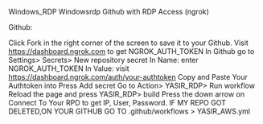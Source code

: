 Windows_RDP
Windowsrdp Github with RDP Access (ngrok)

Github:

Click Fork in the right corner of the screen to save it to your Github.
Visit https://dashboard.ngrok.com to get NGROK_AUTH_TOKEN
In Github go to Settings> Secrets> New repository secret
In Name: enter NGROK_AUTH_TOKEN
In Value: visit https://dashboard.ngrok.com/auth/your-authtoken Copy and Paste Your Authtoken into
Press Add secret
Go to Action> YASIR_RDP> Run workflow
Reload the page and press YASIR_RDP> build
Press the down arrow on Connect To Your RPD to get IP, User, Password.
IF MY REPO GOT DELETED,ON YOUR GITHUB GO TO .github/workflows > YASIR_AWS.yml
